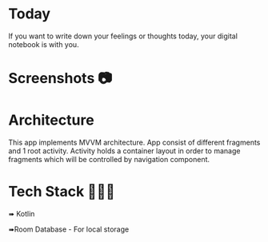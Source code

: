 # Today

If you want to write down your feelings or thoughts today, your digital notebook is with you.

# Screenshots 📷


# Architecture
This app implements MVVM architecture. App consist of different fragments and 1 root activity.
Activity holds a container layout in order to manage fragments which will be controlled by navigation component.

# Tech Stack 👩🏽‍💻
➠ Kotlin

➠Room Database - For local storage


